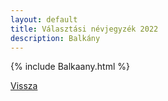 ```yaml
---
layout: default
title: Választási névjegyzék 2022
description: Balkány
---
```


{% include Balkaany.html %}

[Vissza](./)